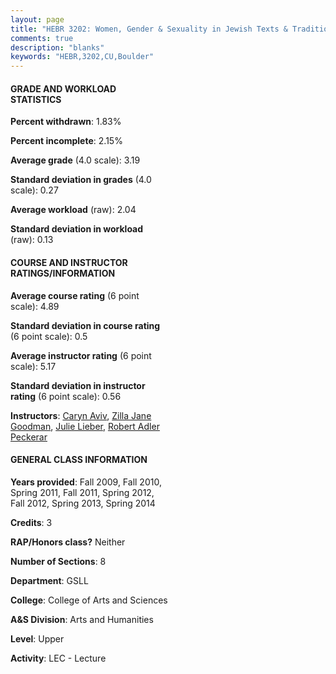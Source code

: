 ```yaml
---
layout: page
title: "HEBR 3202: Women, Gender & Sexuality in Jewish Texts & Traditions Statistics"
comments: true
description: "blanks"
keywords: "HEBR,3202,CU,Boulder"
---
```

<head>
<script src="https://ajax.googleapis.com/ajax/libs/jquery/2.1.3/jquery.min.js"></script>
<script src="https://dl.dropboxusercontent.com/s/pc42nxpaw1ea4o9/highcharts.js?dl=0"></script>
<!-- <script src="../assets/js/highcharts.js"></script> -->
<style type="text/css">@font-face {
	font-family: "Bebas Neue";
	src: url(https://www.filehosting.org/file/details/544349/BebasNeue Regular.otf) format("opentype");
	}
	h1.Bebas { 
		font-family: "Bebas Neue", Verdana, Tahoma;
	}
</style>
</head>
<body>
	<div id="container" style="float: right; width: 45%; height: 88%; margin-left: 2.5%; margin-right: 2.5%;"></div>
	<script language="JavaScript">
		$(document).ready(function() {
		var chart = {type: 'column'};
		var title = {text: 'Grade Distribution'};
		var xAxis = {categories: ['A','B','C','D','F'],crosshair: true};
		var yAxis = {min: 0,title: {text: 'Percentage'}};
		var tooltip = {headerFormat: '<center><b><span style="font-size:20px">{point.key}</span></b></center>',
		               pointFormat: '<td style="padding:0"><b>{point.y:.1f}%</b></td>',
		               footerFormat: '</table>',shared: true,useHTML: true};
		var plotOptions = {column: {pointPadding: 0.0,borderWidth: 0}};  
		var credits = {enabled: false};var series= [{name: 'Percent',data: [39.25,48.51,8.27,1.62,2.34,]}];
		var json = {};
		json.chart = chart;
		json.title = title;
		json.tooltip = tooltip;
		json.xAxis = xAxis;
		json.yAxis = yAxis;  
		json.series = series;
		json.plotOptions = plotOptions;  
		json.credits = credits;
		$('#container').highcharts(json);
	});
	</script>
</body>
			   
#### GRADE AND WORKLOAD STATISTICS

**Percent withdrawn**: 1.83%

**Percent incomplete**: 2.15%

**Average grade** (4.0 scale): 3.19

**Standard deviation in grades** (4.0 scale): 0.27

**Average workload** (raw): 2.04

**Standard deviation in workload** (raw): 0.13

#### COURSE AND INSTRUCTOR RATINGS/INFORMATION

**Average course rating** (6 point scale): 4.89

**Standard deviation in course rating** (6 point scale): 0.5

**Average instructor rating** (6 point scale): 5.17

**Standard deviation in instructor rating** (6 point scale): 0.56

**Instructors**: <a href='../../instructors/Caryn_Aviv'>Caryn Aviv</a>, <a href='../../instructors/Zilla_Jane_Goodman'>Zilla Jane Goodman</a>, <a href='../../instructors/Julie_Lieber'>Julie Lieber</a>, <a href='../../instructors/Robert_Adler_Peckerar'>Robert Adler Peckerar</a>

#### GENERAL CLASS INFORMATION

**Years provided**: Fall 2009, Fall 2010, Spring 2011, Fall 2011, Spring 2012, Fall 2012, Spring 2013, Spring 2014

**Credits**: 3

**RAP/Honors class?** Neither

**Number of Sections**: 8

**Department**: GSLL

**College**: College of Arts and Sciences

**A&S Division**: Arts and Humanities

**Level**: Upper

**Activity**: LEC - Lecture
